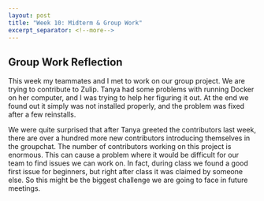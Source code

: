 ```yaml
---
layout: post
title: "Week 10: Midterm & Group Work"
excerpt_separator: <!--more-->
---
```


## Group Work Reflection

This week my teammates and I met to work on our group project. We are trying to contribute to Zulip. Tanya had some problems with running Docker on her computer, and I was trying to help her figuring it out. At the end we found out it simply was not installed properly, and the problem was fixed after a few reinstalls. 

We were quite surprised that after Tanya greeted the contributors last week, there are over a hundred more new contributors introducing themselves in the groupchat. The number of contributors working on this project is enormous. This can cause a problem where it would be difficult for our team to find issues we can work on. In fact, during class we found a good first issue for beginners, but right after class it was claimed by someone else. So this might be the biggest challenge we are going to face in future meetings. 